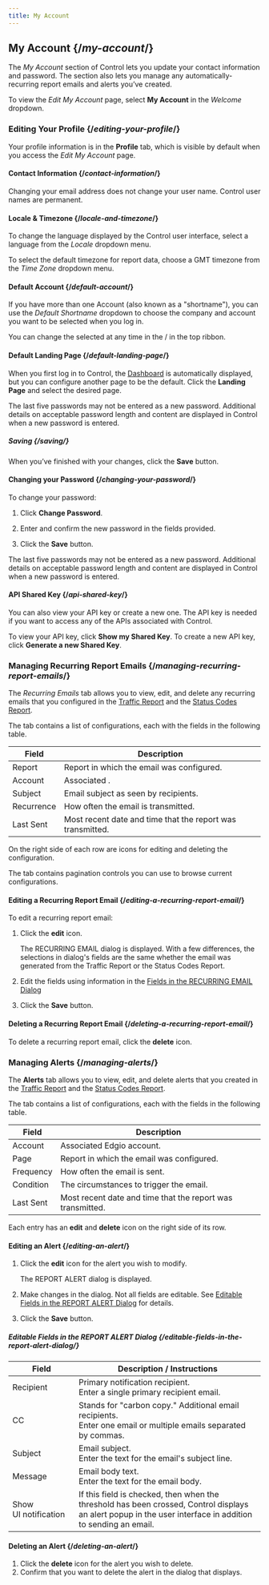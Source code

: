 ```yaml
---
title: My Account
---
```


## My Account  {/*my-account*/}

The *My Account* section of Control lets you update your contact information and password. The section also lets you manage any automatically-recurring report emails and alerts you’ve created.

To view the *Edit My Account* page, select **My Account** in the *Welcome* dropdown.

### Editing Your Profile  {/*editing-your-profile*/}

Your profile information is in the **Profile** tab, which is visible by default when you access the *Edit My Account* page.

#### Contact Information  {/*contact-information*/}

<Callout type="info">Changing your email address does not change your user name. Control user names are permanent.</Callout>

#### Locale & Timezone  {/*locale-and-timezone*/}

To change the language displayed by the Control user interface, select a language from the *Locale* dropdown menu.

To select the default timezone for report data, choose a GMT timezone from the *Time Zone* dropdown menu.

#### Default Account  {/*default-account*/}

If you have more than one Account (also known as a "shortname"), you can use the *Default Shortname* dropdown to choose the company and account you want to be selected when you log in.

<Callout type="info">You can change the selected at any time in the / in the top ribbon.</Callout>

#### Default Landing Page  {/*default-landing-page*/}

When you first log in to Control, the [Dashboard](/delivery/control/support_tools/dashboard) is automatically displayed, but you can configure another page to be the default. Click the **Landing Page** and select the desired page.

<Callout type="info">The last five passwords may not be entered as a new password. Additional details on acceptable password length and content are displayed in Control when a new password is entered.</Callout>

##### Saving  {/*saving*/}

When you’ve finished with your changes, click the **Save** button.

#### Changing your Password  {/*changing-your-password*/}

To change your password:

1.  Click **Change Password**.

2.  Enter and confirm the new password in the fields provided.

3.  Click the **Save** button.

<Callout type="info">The last five passwords may not be entered as a new password. Additional details on acceptable password length and content are displayed in Control when a new password is entered.</Callout>

#### API Shared Key  {/*api-shared-key*/}

You can also view your API key or create a new one. The API key is needed if you want to access any of the APIs associated with Control.

To view your API key, click **Show my Shared Key**. To create a new API key, click **Generate a new Shared Key**.

### Managing Recurring Report Emails  {/*managing-recurring-report-emails*/}

The *Recurring Emails* tab allows you to view, edit, and delete any recurring emails that you configured in the [Traffic Report](/delivery/control/reports/traffic/traffic) and the [Status Codes Report](/delivery/control/reports/content/status_codes).

The tab contains a list of configurations, each with the fields in the following table.

| Field | Description |
| --- | --- |
| Report | Report in which the email was configured. |
| Account | Associated . |
| Subject | Email subject as seen by recipients. |
| Recurrence | How often the email is transmitted. |
| Last Sent | Most recent date and time that the report was transmitted. |

On the right side of each row are icons for editing and deleting the configuration.

The tab contains pagination controls you can use to browse current configurations.

#### Editing a Recurring Report Email {/*editing-a-recurring-report-email*/}

To edit a recurring report email:

1.  Click the **edit** icon.

    The RECURRING EMAIL dialog is displayed. With a few differences, the selections in dialog's fields are the same whether the email was generated from the Traffic Report or the Status Codes Report.

2.  Edit the fields using information in the [Fields in the RECURRING EMAIL Dialog](/delivery/control/reports/general_information/general_information#fields-in-the-recurring-email-dialog)

3.  Click the **Save** button.


#### Deleting a Recurring Report Email {/*deleting-a-recurring-report-email*/}

To delete a recurring report email, click the **delete** icon.

### Managing Alerts  {/*managing-alerts*/}

The **Alerts** tab allows you to view, edit, and delete alerts that you created in the [Traffic Report](/delivery/control/reports/traffic/traffic) and the [Status Codes Report](/delivery/control/reports/content/status_codes).

The tab contains a list of configurations, each with the fields in the following table.

| Field | Description |
| --- | --- |
| Account | Associated Edgio account. |
| Page | Report in which the email was configured. |
| Frequency | How often the email is sent. |
| Condition | The circumstances to trigger the email. |
| Last Sent | Most recent date and time that the report was transmitted. |

Each entry has an **edit** and **delete** icon on the right side of its row.

#### Editing an Alert {/*editing-an-alert*/}

1.  Click the **edit** icon for the alert you wish to modify.

    The REPORT ALERT dialog is displayed.

2.  Make changes in the dialog. Not all fields are editable. See [Editable Fields in the REPORT ALERT Dialog](/delivery/control/reports/general_information/general_information#fields-in-the-recurring-email-dialog) for details.
3.  Click the **Save** button.

##### Editable Fields in the REPORT ALERT Dialog {/*editable-fields-in-the-report-alert-dialog*/}

| Field | Description / Instructions |
| --- | --- |
| Recipient |   Primary notification recipient. <br />Enter a single primary recipient email.  |
| CC  | Stands for "carbon copy." Additional email recipients.<br />Enter one email or multiple emails separated by commas. |
| Subject |  Email subject. <br />Enter the text for the email's subject line.   |
| Message |  	Email body text. <br />Enter the text for the email body.   |
| Show UI notification | If this field is checked, then when the threshold has been crossed, Control displays an alert popup in the user interface in addition to sending an email. |

#### Deleting an Alert {/*deleting-an-alert*/}

1.  Click the **delete** icon for the alert you wish to delete.
2.  Confirm that you want to delete the alert in the dialog that displays.

